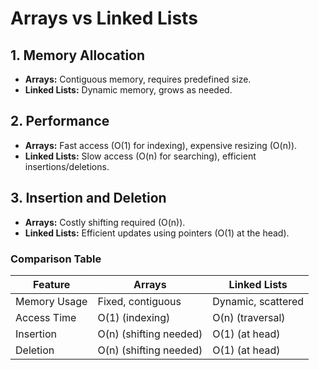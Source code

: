 # Arrays vs Linked Lists

## 1. **Memory Allocation**
- **Arrays:** Contiguous memory, requires predefined size.
- **Linked Lists:** Dynamic memory, grows as needed.

## 2. **Performance**
- **Arrays:** Fast access (O(1) for indexing), expensive resizing (O(n)).
- **Linked Lists:** Slow access (O(n) for searching), efficient insertions/deletions.

## 3. **Insertion and Deletion**
- **Arrays:** Costly shifting required (O(n)).
- **Linked Lists:** Efficient updates using pointers (O(1) at the head).

### **Comparison Table**
| Feature       | Arrays             | Linked Lists      |
|--------------|------------------|-----------------|
| Memory Usage | Fixed, contiguous | Dynamic, scattered |
| Access Time  | O(1) (indexing)  | O(n) (traversal) |
| Insertion    | O(n) (shifting needed) | O(1) (at head) |
| Deletion     | O(n) (shifting needed) | O(1) (at head) |
